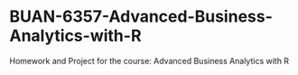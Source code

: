 # BUAN-6357-Advanced-Business-Analytics-with-R
Homework and Project for the course: Advanced Business Analytics with R
